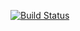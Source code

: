 [![Build Status](https://travis-ci.org/Bomza91/greetings-webapp.svg?branch=master)](https://travis-ci.org/Bomza91/greetings-webapp)

<!-- [![Build Status](https://travis-ci.org/Bomza91/greetings-webapp.svg?branch=master)](https://travis-ci.org/Bomza91/greetings-webapp) -->
